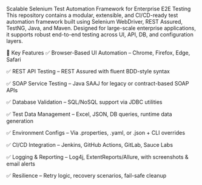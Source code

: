  Scalable Selenium Test Automation Framework for Enterprise E2E Testing
This repository contains a modular, extensible, and CI/CD-ready test automation framework built using Selenium WebDriver, REST Assured, TestNG, Java, and Maven. Designed for large-scale enterprise applications, it supports robust end-to-end testing across UI, API, DB, and configuration layers.

📌 Key Features
✅ Browser-Based UI Automation – Chrome, Firefox, Edge, Safari

✅ REST API Testing – REST Assured with fluent BDD-style syntax

✅ SOAP Service Testing – Java SAAJ for legacy or contract-based SOAP APIs

✅ Database Validation – SQL/NoSQL support via JDBC utilities

✅ Test Data Management – Excel, JSON, DB queries, runtime data generation

✅ Environment Configs – Via .properties, .yaml, or .json + CLI overrides

✅ CI/CD Integration – Jenkins, GitHub Actions, GitLab, Sauce Labs

✅ Logging & Reporting – Log4j, ExtentReports/Allure, with screenshots & email alerts

✅ Resilience – Retry logic, recovery scenarios, fail-safe cleanup
